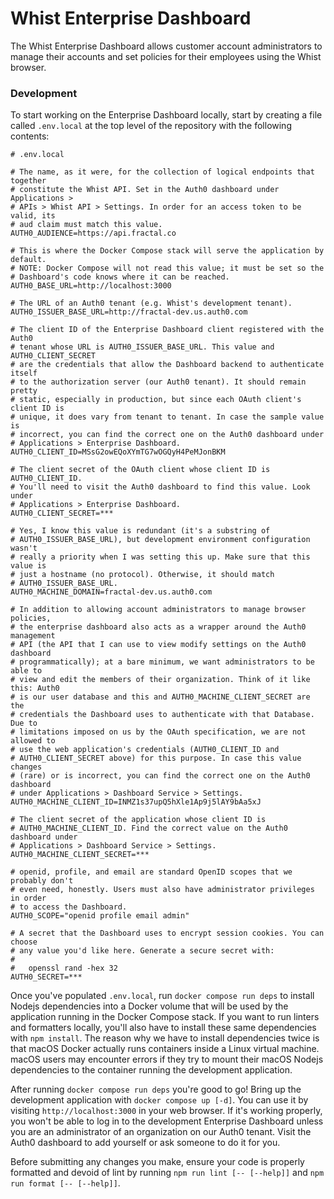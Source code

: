 # Whist Enterprise Dashboard

The Whist Enterprise Dashboard allows customer account administrators to manage their accounts and set policies for their employees using the Whist browser.

### Development

To start working on the Enterprise Dashboard locally, start by creating a file called `.env.local` at the top level of the repository with the following contents:

```
# .env.local

# The name, as it were, for the collection of logical endpoints that together
# constitute the Whist API. Set in the Auth0 dashboard under Applications >
# APIs > Whist API > Settings. In order for an access token to be valid, its
# aud claim must match this value.
AUTH0_AUDIENCE=https://api.fractal.co

# This is where the Docker Compose stack will serve the application by default.
# NOTE: Docker Compose will not read this value; it must be set so the
# Dashboard's code knows where it can be reached.
AUTH0_BASE_URL=http://localhost:3000

# The URL of an Auth0 tenant (e.g. Whist's development tenant).
AUTH0_ISSUER_BASE_URL=http://fractal-dev.us.auth0.com

# The client ID of the Enterprise Dashboard client registered with the Auth0
# tenant whose URL is AUTH0_ISSUER_BASE_URL. This value and AUTH0_CLIENT_SECRET
# are the credentials that allow the Dashboard backend to authenticate itself
# to the authorization server (our Auth0 tenant). It should remain pretty
# static, especially in production, but since each OAuth client's client ID is
# unique, it does vary from tenant to tenant. In case the sample value is
# incorrect, you can find the correct one on the Auth0 dashboard under
# Applications > Enterprise Dashboard.
AUTH0_CLIENT_ID=MSsG2owEQoXYmTG7wOGQyH4PeMJonBKM

# The client secret of the OAuth client whose client ID is AUTH0_CLIENT_ID.
# You'll need to visit the Auth0 dashboard to find this value. Look under
# Applications > Enterprise Dashboard.
AUTH0_CLIENT_SECRET=***

# Yes, I know this value is redundant (it's a substring of
# AUTH0_ISSUER_BASE_URL), but development environment configuration wasn't
# really a priority when I was setting this up. Make sure that this value is
# just a hostname (no protocol). Otherwise, it should match
# AUTH0_ISSUER_BASE_URL.
AUTH0_MACHINE_DOMAIN=fractal-dev.us.auth0.com

# In addition to allowing account administrators to manage browser policies,
# the enterprise dashboard also acts as a wrapper around the Auth0 management
# API (the API that I can use to view modify settings on the Auth0 dashboard
# programmatically); at a bare minimum, we want administrators to be able to
# view and edit the members of their organization. Think of it like this: Auth0
# is our user database and this and AUTH0_MACHINE_CLIENT_SECRET are the
# credentials the Dashboard uses to authenticate with that Database. Due to
# limitations imposed on us by the OAuth specification, we are not allowed to
# use the web application's credentials (AUTH0_CLIENT_ID and
# AUTH0_CLIENT_SECRET above) for this purpose. In case this value changes
# (rare) or is incorrect, you can find the correct one on the Auth0 dashboard
# under Applications > Dashboard Service > Settings.
AUTH0_MACHINE_CLIENT_ID=INMZ1s37upQ5hXle1Ap9j5lAY9bAa5xJ

# The client secret of the application whose client ID is
# AUTH0_MACHINE_CLIENT_ID. Find the correct value on the Auth0 dashboard under
# Applications > Dashboard Service > Settings.
AUTH0_MACHINE_CLIENT_SECRET=***

# openid, profile, and email are standard OpenID scopes that we probably don't
# even need, honestly. Users must also have administrator privileges in order
# to access the Dashboard.
AUTH0_SCOPE="openid profile email admin"

# A secret that the Dashboard uses to encrypt session cookies. You can choose
# any value you'd like here. Generate a secure secret with:
#
#   openssl rand -hex 32
AUTH0_SECRET=***
```

Once you've populated `.env.local`, run `docker compose run deps` to install Nodejs dependencies into a Docker volume that will be used by the application running in the Docker Compose stack.
If you want to run linters and formatters locally, you'll also have to install these same dependencies with `npm install`.
The reason why we have to install dependencies twice is that macOS Docker actually runs containers inside a Linux virtual machine.
macOS users may encounter errors if they try to mount their macOS Nodejs dependencies to the container running the development application.

After running `docker compose run deps` you're good to go!
Bring up the development application with `docker compose up [-d]`.
You can use it by visiting `http://localhost:3000` in your web browser.
If it's working properly, you won't be able to log in to the development Enterprise Dashboard unless you are an administrator of an organization on our Auth0 tenant.
Visit the Auth0 dashboard to add yourself or ask someone to do it for you.

Before submitting any changes you make, ensure your code is properly formatted and devoid of lint by running `npm run lint [-- [--help]]` and `npm run format [-- [--help]]`.
